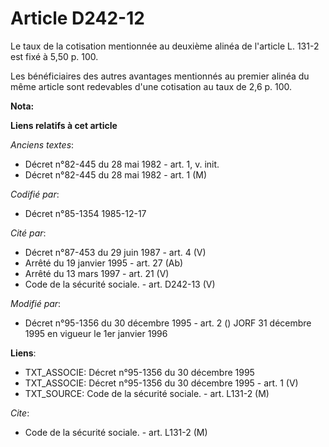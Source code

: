 # Article D242-12

Le taux de la cotisation mentionnée au deuxième alinéa de l'article L. 131-2 est fixé à 5,50 p. 100.

Les bénéficiaires des autres avantages mentionnés au premier alinéa du même article sont redevables d'une cotisation au taux
de 2,6 p. 100.

**Nota:**



**Liens relatifs à cet article**

_Anciens textes_:

  - Décret n°82-445 du 28 mai 1982 - art. 1, v. init.
  - Décret n°82-445 du 28 mai 1982 - art. 1 (M)

_Codifié par_:

  - Décret n°85-1354 1985-12-17

_Cité par_:

  - Décret n°87-453 du 29 juin 1987 - art. 4 (V)
  - Arrêté du 19 janvier 1995 - art. 27 (Ab)
  - Arrêté du 13 mars 1997 - art. 21 (V)
  - Code de la sécurité sociale. - art. D242-13 (V)

_Modifié par_:

  - Décret n°95-1356 du 30 décembre 1995 - art. 2 () JORF 31 décembre 1995 en vigueur le 1er janvier 1996

**Liens**:

  - TXT_ASSOCIE: Décret n°95-1356 du 30 décembre 1995
  - TXT_ASSOCIE: Décret n°95-1356 du 30 décembre 1995 - art. 1 (V)
  - TXT_SOURCE: Code de la sécurité sociale. - art. L131-2 (M)

_Cite_:

  - Code de la sécurité sociale. - art. L131-2 (M)
